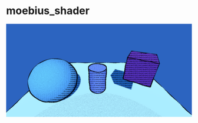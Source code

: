 # moebius_shader

![Screenshot](https://github.com/laverneth/moebius_shader/blob/main/Screenshot%20from%202024-05-04%2016-53-40.png)
